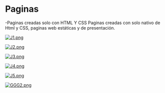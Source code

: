 # Paginas
-Paginas creadas solo con HTML Y CSS
Paginas creadas con solo nativo de Html y CSS, paginas web estáticas y de presentación.


[![J1.png](https://i.postimg.cc/zBMMSDk0/J1.png)](https://postimg.cc/wyX09pZm)

[![J2.png](https://i.postimg.cc/59rYLcWy/J2.png)](https://postimg.cc/vDWZwNBw)

[![J3.png](https://i.postimg.cc/QM4DW3Kd/J3.png)](https://postimg.cc/R3Hyj2Tk)

[![J4.png](https://i.postimg.cc/xdw2PP5w/J4.png)](https://postimg.cc/gwHQz8fs)

[![J5.png](https://i.postimg.cc/7LF5T026/J5.png)](https://postimg.cc/WD7NBDSL)

[![GGG2.png](https://i.postimg.cc/Hxt7Djrk/GGG2.png)](https://postimg.cc/G8HpvLPW)
